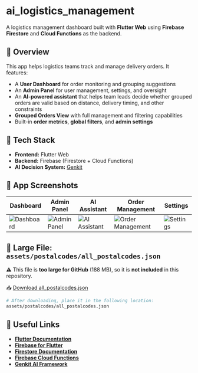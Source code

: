 # ai_logistics_management
A logistics management dashboard built with **Flutter Web** using **Firebase Firestore** and **Cloud Functions** as the backend.

## 🚀 Overview
This app helps logistics teams track and manage delivery orders. It features:
- A **User Dashboard** for order monitoring and grouping suggestions
- An **Admin Panel** for user management, settings, and oversight
- An **AI-powered assistant** that helps team leads decide whether grouped orders are valid based on distance, delivery timing, and other constraints
- **Grouped Orders View** with full management and filtering capabilities
- Built-in **order metrics**, **global filters**, and **admin settings**

## 🔧 Tech Stack
- **Frontend:** Flutter Web
- **Backend:** Firebase (Firestore + Cloud Functions)
- **AI Decision System:** [Genkit](https://firebase.google.com/docs/genkit)

## 📸 App Screenshots

| Dashboard | Admin Panel | AI Assistant | Order Management | Settings |
|-----------|------------|--------------|------------------|----------|
| ![Dashboard](https://drive.google.com/uc?export=view&id=19LE5ZCt4EjIXut5DwAIl1dby5AZ7qV-u) | ![Admin Panel](https://drive.google.com/uc?export=view&id=1D8YS14AQAxPv1uBnIInL6d512B2H0WSE) | ![AI Assistant](https://drive.google.com/uc?export=view&id=1UnaHs0nuyEyKJiriAo5zZqA67VapW19Z) | ![Order Management](https://drive.google.com/uc?export=view&id=1fRr7O_VSpHZEIq9sFJwG-ZO7eoHQt7LA) | ![Settings](https://drive.google.com/uc?export=view&id=1pxDAv__rMAh6O68MNtQg88TwCn1s2L77) |

## 📁 Large File: `assets/postalcodes/all_postalcodes.json`
⚠️ This file is **too large for GitHub** (188 MB), so it is **not included** in this repository.

📥 [Download all_postalcodes.json](https://drive.google.com/uc?export=view&id=17cMVaUO1xiMl9IBmlwn0U_GvbaJmYmse)

```bash
# After downloading, place it in the following location:
assets/postalcodes/all_postalcodes.json
```

## 🔗 Useful Links

- **[Flutter Documentation](https://docs.flutter.dev/)**
- **[Firebase for Flutter](https://firebase.flutter.dev/)**
- **[Firestore Documentation](https://firebase.google.com/docs/firestore)**
- **[Firebase Cloud Functions](https://firebase.google.com/docs/functions)**
- **[Genkit AI Framework](https://firebase.google.com/docs/genkit)**